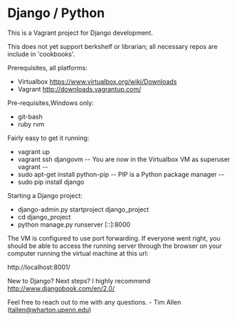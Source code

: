 # Django / Python

This is a Vagrant project for Django development.

This does not yet support berkshelf or librarian; all necessary repos are include in 'cookbooks'.

Prerequisites, all platforms:

* Virtualbox https://www.virtualbox.org/wiki/Downloads
* Vagrant http://downloads.vagrantup.com/

Pre-requisites,Windows only:

* git-bash
* ruby rvm

Fairly easy to get it running:

* vagrant up
* vagrant ssh djangovm
-- You are now in the Virtualbox VM as superuser vagrant --
* sudo apt-get install python-pip
-- PIP is a Python package manager --
* sudo pip install django

Starting a Django project:

* django-admin.py startproject django_project
* cd django_project
* python manage.py runserver [::]:8000

The VM is configured to use port forwarding. If everyone went right, you should be able to access the 
running server through the browser on your computer running the virtual machine at this url:

http://localhost:8001/

New to Django? Next steps? I highly recommend http://www.djangobook.com/en/2.0/

Feel free to reach out to me with any questions. - Tim Allen (tallen@wharton.upenn.edu)